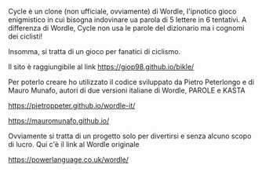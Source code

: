 Cycle è un clone (non ufficiale, ovviamente) di Wordle, l'ipnotico gioco enigmistico in cui bisogna indovinare ua parola di 5 lettere in 6 tentativi. A differenza di Wordle, Cycle non usa le parole del dizionario ma i cognomi dei ciclisti!

Insomma, si tratta di un gioco per fanatici di ciclismo.

Il sito è raggiungibile al link https://giop98.github.io/bikle/

Per poterlo creare ho utilizzato il codice sviluppato da Pietro Peterlongo e di Mauro Munafo, autori di due versioni italiane di Wordle, PAROLE e KASTA

https://pietroppeter.github.io/wordle-it/

https://mauromunafo.github.io/

Ovviamente si tratta di un progetto solo per divertirsi e senza alcuno scopo di lucro. Qui c'è il link al Wordle originale

https://powerlanguage.co.uk/wordle/
